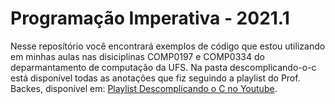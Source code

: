 # Programação Imperativa  - 2021.1

Nesse reposítório você encontrará exemplos de código que estou utilizando em minhas aulas nas disiciplinas COMP0197 e COMP0334 do deparmantamento de computação da UFS. Na pasta descomplicando-o-c está disponível todas as anotações que fiz seguindo a playlist do Prof. Backes, disponível em: [Playlist Descomplicando o C no Youtube](https://youtube.com/playlist?list=PL8iN9FQ7_jt4DJbeQqv--jpTy-2gTA3Cp).  
